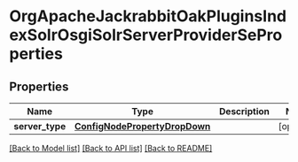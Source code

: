 # OrgApacheJackrabbitOakPluginsIndexSolrOsgiSolrServerProviderSeProperties

## Properties
Name | Type | Description | Notes
------------ | ------------- | ------------- | -------------
**server_type** | [**ConfigNodePropertyDropDown**](ConfigNodePropertyDropDown.md) |  | [optional] 

[[Back to Model list]](../README.md#documentation-for-models) [[Back to API list]](../README.md#documentation-for-api-endpoints) [[Back to README]](../README.md)


